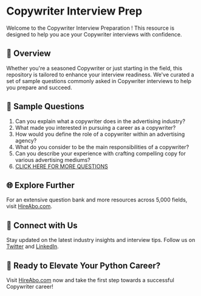 # Copywriter Interview Prep

Welcome to the Copywriter Interview Preparation ! This resource is designed to help you ace your Copywriter interviews with confidence.

## 🚀 Overview

Whether you're a seasoned Copywriter or just starting in the field, this repository is tailored to enhance your interview readiness. We've curated a set of sample questions commonly asked in Copywriter interviews to help you prepare and succeed.

## 📝 Sample Questions

1. Can you explain what a copywriter does in the advertising industry?
2. What made you interested in pursuing a career as a copywriter?
3. How would you define the role of a copywriter within an advertising agency?
4. What do you consider to be the main responsibilities of a copywriter?
5. Can you describe your experience with crafting compelling copy for various advertising mediums?
6. [CLICK HERE FOR MORE QUESTIONS](https://hireabo.com/job/8_3_4/Copywriter)

## 🌐 Explore Further

For an extensive question bank and more resources across 5,000 fields, visit [HireAbo.com](https://www.hireabo.com).

## 📱 Connect with Us

Stay updated on the latest industry insights and interview tips. Follow us on [Twitter](https://twitter.com/hireabo) and [LinkedIn](https://www.linkedin.com/in/hire-abo-3609972a8/).

## 🚀 Ready to Elevate Your Python Career?

Visit [HireAbo.com](https://www.hireabo.com) now and take the first step towards a successful Copywriter career!